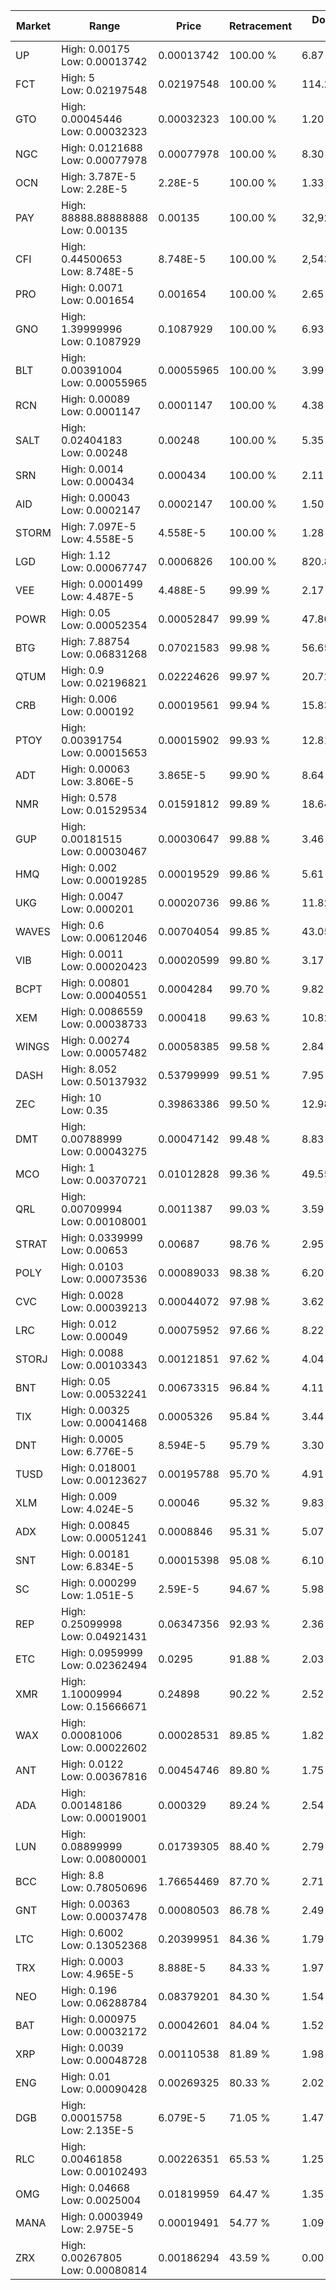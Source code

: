 | Market | Range | Price| Retracement | Doubles to 50% |
| --- | --- | --- | --- | --- |
| UP | High: 0.00175<br />Low: 0.00013742 | 0.00013742 | 100.00 % | 6.87 |
| FCT | High: 5<br />Low: 0.02197548 | 0.02197548 | 100.00 % | 114.26 |
| GTO | High: 0.00045446<br />Low: 0.00032323 | 0.00032323 | 100.00 % | 1.20 |
| NGC | High: 0.0121688<br />Low: 0.00077978 | 0.00077978 | 100.00 % | 8.30 |
| OCN | High: 3.787E-5<br />Low: 2.28E-5 | 2.28E-5 | 100.00 % | 1.33 |
| PAY | High: 88888.88888888<br />Low: 0.00135 | 0.00135 | 100.00 % | 32,921,811.20 |
| CFI | High: 0.44500653<br />Low: 8.748E-5 | 8.748E-5 | 100.00 % | 2,543.98 |
| PRO | High: 0.0071<br />Low: 0.001654 | 0.001654 | 100.00 % | 2.65 |
| GNO | High: 1.39999996<br />Low: 0.1087929 | 0.1087929 | 100.00 % | 6.93 |
| BLT | High: 0.00391004<br />Low: 0.00055965 | 0.00055965 | 100.00 % | 3.99 |
| RCN | High: 0.00089<br />Low: 0.0001147 | 0.0001147 | 100.00 % | 4.38 |
| SALT | High: 0.02404183<br />Low: 0.00248 | 0.00248 | 100.00 % | 5.35 |
| SRN | High: 0.0014<br />Low: 0.000434 | 0.000434 | 100.00 % | 2.11 |
| AID | High: 0.00043<br />Low: 0.0002147 | 0.0002147 | 100.00 % | 1.50 |
| STORM | High: 7.097E-5<br />Low: 4.558E-5 | 4.558E-5 | 100.00 % | 1.28 |
| LGD | High: 1.12<br />Low: 0.00067747 | 0.0006826 | 100.00 % | 820.89 |
| VEE | High: 0.0001499<br />Low: 4.487E-5 | 4.488E-5 | 99.99 % | 2.17 |
| POWR | High: 0.05<br />Low: 0.00052354 | 0.00052847 | 99.99 % | 47.80 |
| BTG | High: 7.88754<br />Low: 0.06831268 | 0.07021583 | 99.98 % | 56.65 |
| QTUM | High: 0.9<br />Low: 0.02196821 | 0.02224626 | 99.97 % | 20.72 |
| CRB | High: 0.006<br />Low: 0.000192 | 0.00019561 | 99.94 % | 15.83 |
| PTOY | High: 0.00391754<br />Low: 0.00015653 | 0.00015902 | 99.93 % | 12.81 |
| ADT | High: 0.00063<br />Low: 3.806E-5 | 3.865E-5 | 99.90 % | 8.64 |
| NMR | High: 0.578<br />Low: 0.01529534 | 0.01591812 | 99.89 % | 18.64 |
| GUP | High: 0.00181515<br />Low: 0.00030467 | 0.00030647 | 99.88 % | 3.46 |
| HMQ | High: 0.002<br />Low: 0.00019285 | 0.00019529 | 99.86 % | 5.61 |
| UKG | High: 0.0047<br />Low: 0.000201 | 0.00020736 | 99.86 % | 11.82 |
| WAVES | High: 0.6<br />Low: 0.00612046 | 0.00704054 | 99.85 % | 43.05 |
| VIB | High: 0.0011<br />Low: 0.00020423 | 0.00020599 | 99.80 % | 3.17 |
| BCPT | High: 0.00801<br />Low: 0.00040551 | 0.0004284 | 99.70 % | 9.82 |
| XEM | High: 0.0086559<br />Low: 0.00038733 | 0.000418 | 99.63 % | 10.82 |
| WINGS | High: 0.00274<br />Low: 0.00057482 | 0.00058385 | 99.58 % | 2.84 |
| DASH | High: 8.052<br />Low: 0.50137932 | 0.53799999 | 99.51 % | 7.95 |
| ZEC | High: 10<br />Low: 0.35 | 0.39863386 | 99.50 % | 12.98 |
| DMT | High: 0.00788999<br />Low: 0.00043275 | 0.00047142 | 99.48 % | 8.83 |
| MCO | High: 1<br />Low: 0.00370721 | 0.01012828 | 99.36 % | 49.55 |
| QRL | High: 0.00709994<br />Low: 0.00108001 | 0.0011387 | 99.03 % | 3.59 |
| STRAT | High: 0.0339999<br />Low: 0.00653 | 0.00687 | 98.76 % | 2.95 |
| POLY | High: 0.0103<br />Low: 0.00073536 | 0.00089033 | 98.38 % | 6.20 |
| CVC | High: 0.0028<br />Low: 0.00039213 | 0.00044072 | 97.98 % | 3.62 |
| LRC | High: 0.012<br />Low: 0.00049 | 0.00075952 | 97.66 % | 8.22 |
| STORJ | High: 0.0088<br />Low: 0.00103343 | 0.00121851 | 97.62 % | 4.04 |
| BNT | High: 0.05<br />Low: 0.00532241 | 0.00673315 | 96.84 % | 4.11 |
| TIX | High: 0.00325<br />Low: 0.00041468 | 0.0005326 | 95.84 % | 3.44 |
| DNT | High: 0.0005<br />Low: 6.776E-5 | 8.594E-5 | 95.79 % | 3.30 |
| TUSD | High: 0.018001<br />Low: 0.00123627 | 0.00195788 | 95.70 % | 4.91 |
| XLM | High: 0.009<br />Low: 4.024E-5 | 0.00046 | 95.32 % | 9.83 |
| ADX | High: 0.00845<br />Low: 0.00051241 | 0.0008846 | 95.31 % | 5.07 |
| SNT | High: 0.00181<br />Low: 6.834E-5 | 0.00015398 | 95.08 % | 6.10 |
| SC | High: 0.000299<br />Low: 1.051E-5 | 2.59E-5 | 94.67 % | 5.98 |
| REP | High: 0.25099998<br />Low: 0.04921431 | 0.06347356 | 92.93 % | 2.36 |
| ETC | High: 0.0959999<br />Low: 0.02362494 | 0.0295 | 91.88 % | 2.03 |
| XMR | High: 1.10009994<br />Low: 0.15666671 | 0.24898 | 90.22 % | 2.52 |
| WAX | High: 0.00081006<br />Low: 0.00022602 | 0.00028531 | 89.85 % | 1.82 |
| ANT | High: 0.0122<br />Low: 0.00367816 | 0.00454746 | 89.80 % | 1.75 |
| ADA | High: 0.00148186<br />Low: 0.00019001 | 0.000329 | 89.24 % | 2.54 |
| LUN | High: 0.08899999<br />Low: 0.00800001 | 0.01739305 | 88.40 % | 2.79 |
| BCC | High: 8.8<br />Low: 0.78050696 | 1.76654469 | 87.70 % | 2.71 |
| GNT | High: 0.00363<br />Low: 0.00037478 | 0.00080503 | 86.78 % | 2.49 |
| LTC | High: 0.6002<br />Low: 0.13052368 | 0.20399951 | 84.36 % | 1.79 |
| TRX | High: 0.0003<br />Low: 4.965E-5 | 8.888E-5 | 84.33 % | 1.97 |
| NEO | High: 0.196<br />Low: 0.06288784 | 0.08379201 | 84.30 % | 1.54 |
| BAT | High: 0.000975<br />Low: 0.00032172 | 0.00042601 | 84.04 % | 1.52 |
| XRP | High: 0.0039<br />Low: 0.00048728 | 0.00110538 | 81.89 % | 1.98 |
| ENG | High: 0.01<br />Low: 0.00090428 | 0.00269325 | 80.33 % | 2.02 |
| DGB | High: 0.00015758<br />Low: 2.135E-5 | 6.079E-5 | 71.05 % | 1.47 |
| RLC | High: 0.00461858<br />Low: 0.00102493 | 0.00226351 | 65.53 % | 1.25 |
| OMG | High: 0.04668<br />Low: 0.0025004 | 0.01819959 | 64.47 % | 1.35 |
| MANA | High: 0.0003949<br />Low: 2.975E-5 | 0.00019491 | 54.77 % | 1.09 |
| ZRX | High: 0.00267805<br />Low: 0.00080814 | 0.00186294 | 43.59 % | 0.00 |
